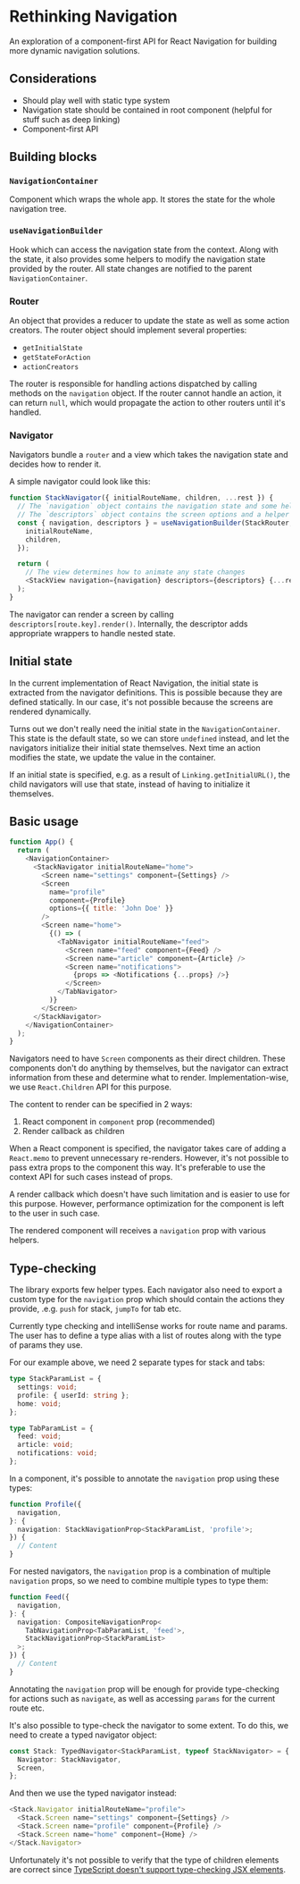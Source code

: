 # Rethinking Navigation

An exploration of a component-first API for React Navigation for building more dynamic navigation solutions.

## Considerations

- Should play well with static type system
- Navigation state should be contained in root component (helpful for stuff such as deep linking)
- Component-first API

## Building blocks

### `NavigationContainer`

Component which wraps the whole app. It stores the state for the whole navigation tree.

### `useNavigationBuilder`

Hook which can access the navigation state from the context. Along with the state, it also provides some helpers to modify the navigation state provided by the router. All state changes are notified to the parent `NavigationContainer`.

### Router

An object that provides a reducer to update the state as well as some action creators. The router object should implement several properties:

- `getInitialState`
- `getStateForAction`
- `actionCreators`

The router is responsible for handling actions dispatched by calling methods on the `navigation` object. If the router cannot handle an action, it can return `null`, which would propagate the action to other routers until it's handled.

### Navigator

Navigators bundle a `router` and a view which takes the navigation state and decides how to render it.

A simple navigator could look like this:

```js
function StackNavigator({ initialRouteName, children, ...rest }) {
  // The `navigation` object contains the navigation state and some helpers (e.g. push, pop)
  // The `descriptors` object contains the screen options and a helper for rendering a screen
  const { navigation, descriptors } = useNavigationBuilder(StackRouter, {
    initialRouteName,
    children,
  });

  return (
    // The view determines how to animate any state changes
    <StackView navigation={navigation} descriptors={descriptors} {...rest} />
  );
}
```

The navigator can render a screen by calling `descriptors[route.key].render()`. Internally, the descriptor adds appropriate wrappers to handle nested state.

## Initial state

In the current implementation of React Navigation, the initial state is extracted from the navigator definitions. This is possible because they are defined statically. In our case, it's not possible because the screens are rendered dynamically.

Turns out we don't really need the initial state in the `NavigationContainer`. This state is the default state, so we can store `undefined` instead, and let the navigators initialize their initial state themselves. Next time an action modifies the state, we update the value in the container.

If an initial state is specified, e.g. as a result of `Linking.getInitialURL()`, the child navigators will use that state, instead of having to initialize it themselves.

## Basic usage

```js
function App() {
  return (
    <NavigationContainer>
      <StackNavigator initialRouteName="home">
        <Screen name="settings" component={Settings} />
        <Screen
          name="profile"
          component={Profile}
          options={{ title: 'John Doe' }}
        />
        <Screen name="home">
          {() => (
            <TabNavigator initialRouteName="feed">
              <Screen name="feed" component={Feed} />
              <Screen name="article" component={Article} />
              <Screen name="notifications">
                {props => <Notifications {...props} />}
              </Screen>
            </TabNavigator>
          )}
        </Screen>
      </StackNavigator>
    </NavigationContainer>
  );
}
```

Navigators need to have `Screen` components as their direct children. These components don't do anything by themselves, but the navigator can extract information from these and determine what to render. Implementation-wise, we use `React.Children` API for this purpose.

The content to render can be specified in 2 ways:

1. React component in `component` prop (recommended)
2. Render callback as children

When a React component is specified, the navigator takes care of adding a `React.memo` to prevent unnecessary re-renders. However, it's not possible to pass extra props to the component this way. It's preferable to use the context API for such cases instead of props.

A render callback which doesn't have such limitation and is easier to use for this purpose. However, performance optimization for the component is left to the user in such case.

The rendered component will receives a `navigation` prop with various helpers.

## Type-checking

The library exports few helper types. Each navigator also need to export a custom type for the `navigation` prop which should contain the actions they provide, .e.g. `push` for stack, `jumpTo` for tab etc.

Currently type checking and intelliSense works for route name and params. The user has to define a type alias with a list of routes along with the type of params they use.

For our example above, we need 2 separate types for stack and tabs:

```ts
type StackParamList = {
  settings: void;
  profile: { userId: string };
  home: void;
};

type TabParamList = {
  feed: void;
  article: void;
  notifications: void;
};
```

In a component, it's possible to annotate the `navigation` prop using these types:

```ts
function Profile({
  navigation,
}: {
  navigation: StackNavigationProp<StackParamList, 'profile'>;
}) {
  // Content
}
```

For nested navigators, the `navigation` prop is a combination of multiple `navigation` props, so we need to combine multiple types to type them:

```ts
function Feed({
  navigation,
}: {
  navigation: CompositeNavigationProp<
    TabNavigationProp<TabParamList, 'feed'>,
    StackNavigationProp<StackParamList>
  >;
}) {
  // Content
}
```

Annotating the `navigation` prop will be enough for provide type-checking for actions such as `navigate`, as well as accessing `params` for the current route etc.

It's also possible to type-check the navigator to some extent. To do this, we need to create a typed navigator object:

```ts
const Stack: TypedNavigator<StackParamList, typeof StackNavigator> = {
  Navigator: StackNavigator,
  Screen,
};
```

And then we use the typed navigator instead:

```js
<Stack.Navigator initialRouteName="profile">
  <Stack.Screen name="settings" component={Settings} />
  <Stack.Screen name="profile" component={Profile} />
  <Stack.Screen name="home" component={Home} />
</Stack.Navigator>
```

Unfortunately it's not possible to verify that the type of children elements are correct since [TypeScript doesn't support type-checking JSX elements](https://github.com/microsoft/TypeScript/issues/21699).
